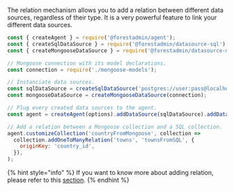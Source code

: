 The relation mechanism allows you to add a relation between different data sources, regardless of their type.
It is a very powerful feature to link your different data sources.

```javascript
const { createAgent } = require('@forestadmin/agent');
const { createSqlDataSource } = require('@forestadmin/datasource-sql');
const { createMongooseDataSource } = require('@forestadmin/datasource-mongoose');

// Mongoose connection with its model declarations.
const connection = require('./mongoose-models');

// Instanciate data sources.
const sqlDataSource = createSqlDataSource('postgres://user:pass@localhost:5432/mySchema');
const mongooseDataSource = createMongooseDataSource(connection);

// Plug every created data sources to the agent.
const agent = createAgent(options).addDataSource(sqlDataSource).addDataSource(mongooseDataSource);

// Add a relation between a Mongoose collection and a SQL collection.
agent.customizeCollection('countryFromMongoose', collection =>
  collection.addOneToManyRelation('towns', 'townsFromSQL', {
    originKey: 'country_id',
  }),
);
```

{% hint style="info" %}
If you want to know more about adding relation, please refer to this [section](../custom/relationships.md).
{% endhint %}
